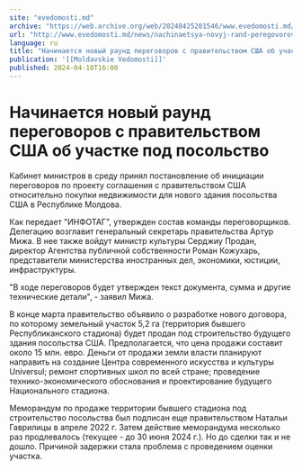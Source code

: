 ```yaml
---
site: "evedomosti.md"
archive: "https://web.archive.org/web/20240425201546/www.evedomosti.md/news/nachinaetsya-novyj-rand-peregovorov-s-pravitelstvom-ssha-ob"
url: "http://www.evedomosti.md/news/nachinaetsya-novyj-rand-peregovorov-s-pravitelstvom-ssha-ob"
language: ru
title: "Начинается новый раунд переговоров с правительством США об участке под посольство"
publication: '[[Moldavskie Vedomosti]]'
published: 2024-04-10T16:00
---
```


# Начинается новый раунд переговоров с правительством США об участке под посольство

Кабинет министров в среду принял постановление об инициации переговоров по проекту соглашения с правительством США относительно покупки недвижимости для нового здания посольства США в Республике Молдова.

Как передает "ИНФОТАГ", утвержден состав команды переговорщиков. Делегацию возглавит генеральный секретарь правительства Артур Мижа. В нее также войдут министр культуры Серджиу Продан, директор Агентства публичной собственности Роман Кожухарь, представители министерства иностранных дел, экономики, юстиции, инфраструктуры.

"В ходе переговоров будет утвержден текст документа, сумма и другие технические детали", - заявил Мижа.

В конце марта правительство объявило о разработке нового договора, по которому земельный участок 5,2 га (территория бывшего Республиканского стадиона) будет продан под строительство будущего здания посольства США. Предполагается, что цена продажи составит около 15 млн. евро. Деньги от продажи земли власти планируют направить на создание Центра современного искусства и культуры Universul; ремонт спортивных школ по всей стране; проведение технико-экономического обоснования и проектирование будущего Национального стадиона.

Меморандум по продаже территории бывшего стадиона под строительство посольства был подписан еще правительством Натальи Гаврилицы в апреле 2022 г. Затем действие меморандума несколько раз продлевалось (текущее - до 30 июня 2024 г.). Но до сделки так и не дошло. Причиной задержки стала проблема с проведением оценки участка.